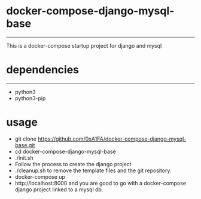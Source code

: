# docker-compose-django-mysql-base
---
This is a docker-compose startup project for django and mysql
# dependencies
---
- python3
- python3-pip

# usage
- git clone https://github.com/0xA1FA/docker-compose-django-mysql-base.git
- cd docker-compose-django-mysql-base
- ./init.sh
-  Follow the process to create the django project
- ./cleanup.sh to remove the template files and the git repository.
- docker-compose up
- http://localhost:8000 and you are good to go with a docker-compose django project linked to a mysql db.

